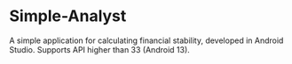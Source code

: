 # Simple-Analyst
A simple application for calculating financial stability, developed in Android Studio. Supports API higher than 33 (Android 13).
